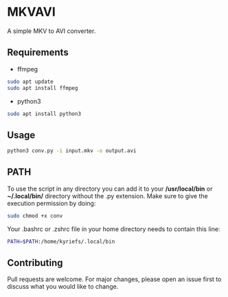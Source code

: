 # MKVAVI

A simple MKV to AVI converter.

## Requirements

- ffmpeg

```bash
sudo apt update
sudo apt install ffmpeg
```


- python3

```bash
sudo apt install python3
```

## Usage

```bash
python3 conv.py -i input.mkv -o output.avi
```

## PATH
To use the script in any directory you can add it to your **/usr/local/bin** or **~/.local/bin/** directory without the .py extension.
Make sure to give the execution permission by doing:

```bash
sudo chmod +x conv
```
Your .bashrc or .zshrc file in your home directory needs to contain this line:

```bash
PATH=$PATH:/home/kyriefs/.local/bin
```

## Contributing
Pull requests are welcome. For major changes, please open an issue first to discuss what you would like to change.
